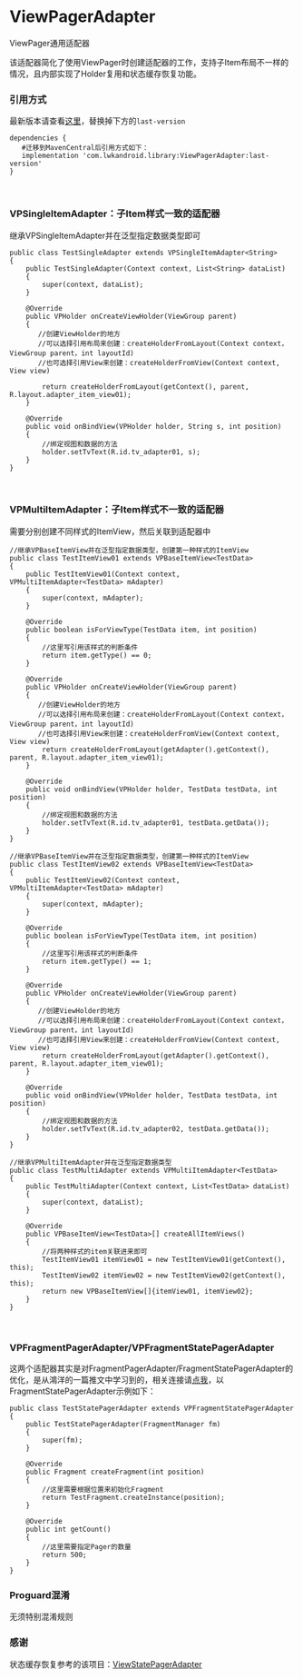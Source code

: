 # ViewPagerAdapter
ViewPager通用适配器
</br>

该适配器简化了使用ViewPager时创建适配器的工作，支持子Item布局不一样的情况，且内部实现了Holder复用和状态缓存恢复功能。

### 引用方式
最新版本请查看[这里](https://github.com/Vanish136/ViewPagerAdapter/releases)，替换掉下方的`last-version`
```
dependencies {
   #迁移到MavenCentral后引用方式如下：
   implementation 'com.lwkandroid.library:ViewPagerAdapter:last-version'
}
```
</br>

### VPSingleItemAdapter：子Item样式一致的适配器

继承VPSingleItemAdapter并在泛型指定数据类型即可
```
public class TestSingleAdapter extends VPSingleItemAdapter<String>
{
    public TestSingleAdapter(Context context, List<String> dataList)
    {
        super(context, dataList);
    }

    @Override
    public VPHolder onCreateViewHolder(ViewGroup parent)
    {
       //创建ViewHolder的地方
       //可以选择引用布局来创建：createHolderFromLayout(Context context，ViewGroup parent，int layoutId)
       //也可选择引用View来创建：createHolderFromView(Context context, View view)
       
        return createHolderFromLayout(getContext(), parent, R.layout.adapter_item_view01);
    }

    @Override
    public void onBindView(VPHolder holder, String s, int position)
    {
        //绑定视图和数据的方法
        holder.setTvText(R.id.tv_adapter01, s);
    }
}
```
</br>

### VPMultiItemAdapter：子Item样式不一致的适配器

需要分别创建不同样式的ItemView，然后关联到适配器中
```
//继承VPBaseItemView并在泛型指定数据类型，创建第一种样式的ItemView
public class TestItemView01 extends VPBaseItemView<TestData>
{
    public TestItemView01(Context context, VPMultiItemAdapter<TestData> mAdapter)
    {
        super(context, mAdapter);
    }

    @Override
    public boolean isForViewType(TestData item, int position)
    {
        //这里写引用该样式的判断条件
        return item.getType() == 0;
    }

    @Override
    public VPHolder onCreateViewHolder(ViewGroup parent)
    {
       //创建ViewHolder的地方
       //可以选择引用布局来创建：createHolderFromLayout(Context context，ViewGroup parent，int layoutId)
       //也可选择引用View来创建：createHolderFromView(Context context, View view)
        return createHolderFromLayout(getAdapter().getContext(), parent, R.layout.adapter_item_view01);
    }

    @Override
    public void onBindView(VPHolder holder, TestData testData, int position)
    {
        //绑定视图和数据的方法
        holder.setTvText(R.id.tv_adapter01, testData.getData());
    }
}

//继承VPBaseItemView并在泛型指定数据类型，创建第一种样式的ItemView
public class TestItemView02 extends VPBaseItemView<TestData>
{
    public TestItemView02(Context context, VPMultiItemAdapter<TestData> mAdapter)
    {
        super(context, mAdapter);
    }

    @Override
    public boolean isForViewType(TestData item, int position)
    {
        //这里写引用该样式的判断条件
        return item.getType() == 1;
    }

    @Override
    public VPHolder onCreateViewHolder(ViewGroup parent)
    {
       //创建ViewHolder的地方
       //可以选择引用布局来创建：createHolderFromLayout(Context context，ViewGroup parent，int layoutId)
       //也可选择引用View来创建：createHolderFromView(Context context, View view)
        return createHolderFromLayout(getAdapter().getContext(), parent, R.layout.adapter_item_view01);
    }

    @Override
    public void onBindView(VPHolder holder, TestData testData, int position)
    {
        //绑定视图和数据的方法
        holder.setTvText(R.id.tv_adapter02, testData.getData());
    }
}

//继承VPMultiItemAdapter并在泛型指定数据类型
public class TestMultiAdapter extends VPMultiItemAdapter<TestData>
{
    public TestMultiAdapter(Context context, List<TestData> dataList)
    {
        super(context, dataList);
    }

    @Override
    public VPBaseItemView<TestData>[] createAllItemViews()
    {
        //将两种样式的item关联进来即可
        TestItemView01 itemView01 = new TestItemView01(getContext(), this);
        TestItemView02 itemView02 = new TestItemView02(getContext(), this);
        return new VPBaseItemView[]{itemView01, itemView02};
    }
}
```
</br>

### VPFragmentPagerAdapter/VPFragmentStatePagerAdapter
这两个适配器其实是对FragmentPagerAdapter/FragmentStatePagerAdapter的优化，是从鴻洋的一篇推文中学习到的，相关连接请[点我](https://mp.weixin.qq.com/s/MOWdbI5IREjQP1Px-WJY1Q)，以FragmentStatePagerAdapter示例如下：
```
public class TestStatePagerAdapter extends VPFragmentStatePagerAdapter
{
    public TestStatePagerAdapter(FragmentManager fm)
    {
        super(fm);
    }

    @Override
    public Fragment createFragment(int position)
    {
        //这里需要根据位置来初始化Fragment
        return TestFragment.createInstance(position);
    }

    @Override
    public int getCount()
    {
        //这里需要指定Pager的数量
        return 500;
    }
}
```

### Proguard混淆
无须特别混淆规则
</br>

### 感谢
 状态缓存恢复参考的该项目：[ViewStatePagerAdapter](https://github.com/NightlyNexus/ViewStatePagerAdapter)

